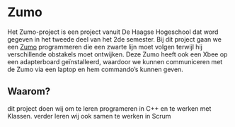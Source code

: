 # Zumo

Het Zumo-project is een project vanuit De Haagse Hogeschool dat word gegeven in het tweede deel van het 2de semester. Bij dit project gaan we een [Zumo](https://www.pololu.com/category/129/zumo-robots-and-accessories) programmeren die een zwarte lijn moet volgen terwijl hij verschillende obstakels moet ontwijken. Deze Zumo heeft ook een Xbee op een adapterboard geïnstalleerd, waardoor we kunnen communiceren met de Zumo via een laptop en hem commando’s kunnen geven.

## Waarom?
dit project doen wij om te leren programeren in C++ en te werken met Klassen. verder leren wij ook samen te werken in Scrum